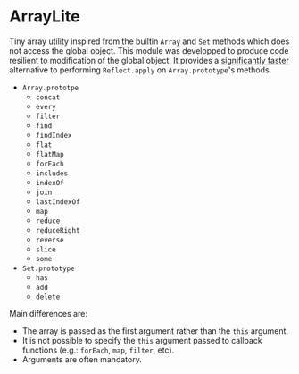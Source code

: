 # ArrayLite

Tiny array utility inspired from the builtin `Array` and `Set` methods which does not access the global object.
This module was developped to produce code resilient to modification of the global object.
It provides a [significantly faster](https://jsperf.com/reflect-array-vs-explicit-loop/) alternative to performing `Reflect.apply` on `Array.prototype`'s methods.

* `Array.prototpe`
  * `concat`
  * `every`
  * `filter`
  * `find`
  * `findIndex`
  * `flat`
  * `flatMap`
  * `forEach`
  * `includes`
  * `indexOf`
  * `join`
  * `lastIndexOf`
  * `map`
  * `reduce`
  * `reduceRight`
  * `reverse`
  * `slice`
  * `some`
* `Set.prototype`
  * `has`
  * `add`
  * `delete`

Main differences are:
* The array is passed as the first argument rather than the `this` argument.
* It is not possible to specify the `this` argument passed to callback functions (e.g.: `forEach`, `map`, `filter`, etc).
* Arguments are often mandatory.
